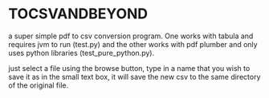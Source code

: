 # TOCSVANDBEYOND
a super simple pdf to csv conversion program. One works with tabula and requires jvm to run (test.py) and the other works with pdf plumber and only uses python libraries (test_pure_python.py).

just select a file using the browse button,
type in a name that you wish to save it as in the small text box,
it will save the new csv to the same directory of the original file.

